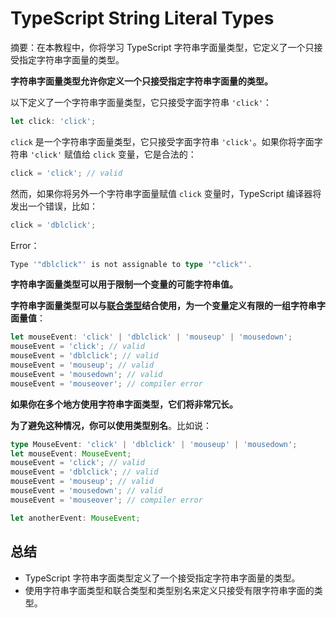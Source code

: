 # TypeScript String Literal Types

摘要：在本教程中，你将学习 TypeScript 字符串字面量类型，它定义了一个只接受指定字符串字面量的类型。

**字符串字面量类型允许你定义一个只接受指定字符串字面量的类型。**

以下定义了一个字符串字面量类型，它只接受字面字符串 `'click'`：

```ts
let click: 'click';
```

`click` 是一个字符串字面量类型，它只接受字面字符串 `'click'`。如果你将字面字符串 `'click'` 赋值给 `click` 变量，它是合法的：

```ts
click = 'click'; // valid
```

然而，如果你将另外一个字符串字面量赋值 `click` 变量时，TypeScript 编译器将发出一个错误，比如：

```ts
click = 'dblclick';
```

Error：

```ts
Type '"dblclick"' is not assignable to type '"click"'.
```

**字符串字面量类型可以用于限制一个变量的可能字符串值。**

**字符串字面量类型可以与[联合类型](./union-type)结合使用，为一个变量定义有限的一组字符串字面量值**：

```ts
let mouseEvent: 'click' | 'dblclick' | 'mouseup' | 'mousedown';
mouseEvent = 'click'; // valid
mouseEvent = 'dblclick'; // valid
mouseEvent = 'mouseup'; // valid
mouseEvent = 'mousedown'; // valid
mouseEvent = 'mouseover'; // compiler error
```

**如果你在多个地方使用字符串字面类型，它们将非常冗长。**

**为了避免这种情况，你可以使用类型别名**。比如说：

```ts
type MouseEvent: 'click' | 'dblclick' | 'mouseup' | 'mousedown';
let mouseEvent: MouseEvent;
mouseEvent = 'click'; // valid
mouseEvent = 'dblclick'; // valid
mouseEvent = 'mouseup'; // valid
mouseEvent = 'mousedown'; // valid
mouseEvent = 'mouseover'; // compiler error

let anotherEvent: MouseEvent;
```

## 总结

- TypeScript 字符串字面类型定义了一个接受指定字符串字面量的类型。
- 使用字符串字面类型和联合类型和类型别名来定义只接受有限字符串字面的类型。
